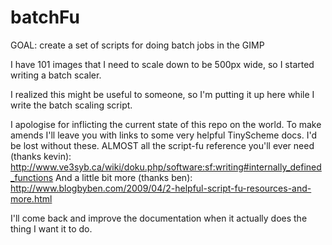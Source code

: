 # batchFu
GOAL: create a set of scripts for doing batch jobs in the GIMP

I have 101 images that I need to scale down to be 500px wide,
so I started writing a batch scaler.

I realized this might be useful to someone, so I'm putting it
up here while I write the batch scaling script.

I apologise for inflicting the current state of this repo on the
world. To make amends I'll leave you with links to some very helpful
TinyScheme docs. I'd be lost without these.
ALMOST all the script-fu reference you'll ever need (thanks kevin):
http://www.ve3syb.ca/wiki/doku.php/software:sf:writing#internally_defined_functions
And a little bit more (thanks ben):
http://www.blogbyben.com/2009/04/2-helpful-script-fu-resources-and-more.html

I'll come back and improve the documentation when it actually does the thing I want it to do.
